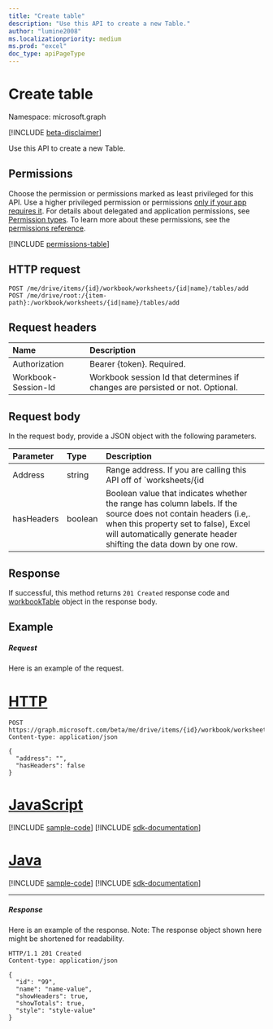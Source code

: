 ```yaml
---
title: "Create table"
description: "Use this API to create a new Table."
author: "lumine2008"
ms.localizationpriority: medium
ms.prod: "excel"
doc_type: apiPageType
---
```


# Create table

Namespace: microsoft.graph

[!INCLUDE [beta-disclaimer](../../includes/beta-disclaimer.md)]

Use this API to create a new Table.
## Permissions
Choose the permission or permissions marked as least privileged for this API. Use a higher privileged permission or permissions [only if your app requires it](/graph/permissions-overview#best-practices-for-using-microsoft-graph-permissions). For details about delegated and application permissions, see [Permission types](/graph/permissions-overview#permission-types). To learn more about these permissions, see the [permissions reference](/graph/permissions-reference).

<!-- { "blockType": "permissions", "name": "worksheet_post_tables" } -->
[!INCLUDE [permissions-table](../includes/permissions/worksheet-post-tables-permissions.md)]

## HTTP request
<!-- { "blockType": "ignored" } -->
```http
POST /me/drive/items/{id}/workbook/worksheets/{id|name}/tables/add
POST /me/drive/root:/{item-path}:/workbook/worksheets/{id|name}/tables/add

```
## Request headers
| Name       | Description|
|:---------------|:----------|
| Authorization  | Bearer {token}. Required. |
| Workbook-Session-Id  | Workbook session Id that determines if changes are persisted or not. Optional.|

## Request body
In the request body, provide a JSON object with the following parameters. 

| Parameter       | Type|Description|
|:---------------|:----------|:----------|
| Address  | string| Range address. If you are calling this API off of `worksheets/{id|name}/tables/add` path, there is no need to support the sheet name prefix in the address. However, if you are calling this off of `workbook/tables/add` path, then supply the sheet name on which the table needs to be created (example: `sheet1!A1:D4`)|
| hasHeaders  | boolean|Boolean value that indicates whether the range has column labels. If the source does not contain headers (i.e,. when this property set to false), Excel will automatically generate header shifting the data down by one row.|

## Response

If successful, this method returns `201 Created` response code and [workbookTable](../resources/workbooktable.md) object in the response body.

## Example
##### Request
Here is an example of the request.

# [HTTP](#tab/http)
<!-- {
  "blockType": "request",
  "name": "create_table_from_worksheet"
}-->
```http
POST https://graph.microsoft.com/beta/me/drive/items/{id}/workbook/worksheets/{id|name}/tables/$/add
Content-type: application/json

{
  "address": "",
  "hasHeaders": false
}
```

# [JavaScript](#tab/javascript)
[!INCLUDE [sample-code](../includes/snippets/javascript/create-table-from-worksheet-javascript-snippets.md)]
[!INCLUDE [sdk-documentation](../includes/snippets/snippets-sdk-documentation-link.md)]

# [Java](#tab/java)
[!INCLUDE [sample-code](../includes/snippets/java/create-table-from-worksheet-java-snippets.md)]
[!INCLUDE [sdk-documentation](../includes/snippets/snippets-sdk-documentation-link.md)]

---

##### Response
Here is an example of the response. Note: The response object shown here might be shortened for readability.
<!-- {
  "blockType": "response",
  "truncated": true,
  "@odata.type": "microsoft.graph.workbookTable"
} -->
```http
HTTP/1.1 201 Created
Content-type: application/json

{
  "id": "99",
  "name": "name-value",
  "showHeaders": true,
  "showTotals": true,
  "style": "style-value"
}
```

<!-- uuid: 8fcb5dbc-d5aa-4681-8e31-b001d5168d79
2015-10-25 14:57:30 UTC -->
<!--
{
  "type": "#page.annotation",
  "description": "Create Table",
  "keywords": "",
  "section": "documentation",
  "tocPath": "",
  "suppressions": [
  ]
}
-->


